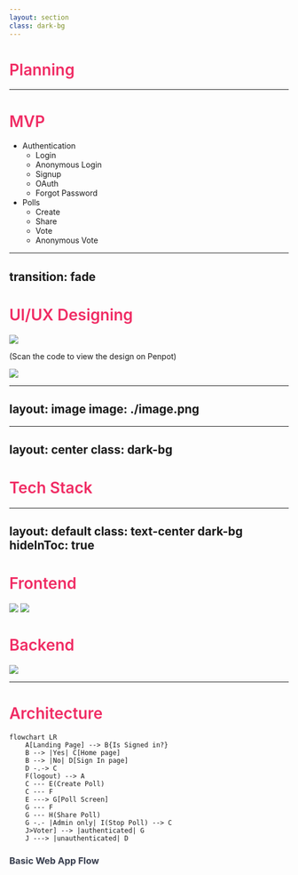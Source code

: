 ```yaml
---
layout: section
class: dark-bg
---
```


# Planning

<style>
    h1{
        color: #F02C64;
        font-weight: 600;
    }

    .dark-bg{
        background-color: #141521
    }

</style>

---

# MVP

- Authentication 
    - Login
    - Anonymous Login
    - Signup
    - OAuth
    - Forgot Password
- Polls
    - Create
    - Share
    - Vote
    - Anonymous Vote


<style> 
    h1{
        color: #F02C64;
        font-weight: 500;
    }
</style>


---
transition: fade
---

# UI/UX Designing

<div flex justify-center content-center>
<div flex-col content-center justify-center mr-7 self-center>
<img src="/bit.ly_3QeJzAD.png" h-40 mt-11  mx-auto/>
<p text-center text-slate-500> (Scan the code to view the design on Penpot)</p>
</div>
<img src="/penpot.svg" h-36 mt-8  mx-auto self-center/> 
</div>

<style>
  h1{
        color: #F02C64;
        font-weight: 500;
    }
 </style>


---
layout: image
image: ./image.png
---


---
layout: center
class: dark-bg
---

# Tech Stack

<style>
    h1{
        color: #F02C64;
        font-weight: 600;
     }

    .dark-bg{
        background-color: #141521;
    }
</style>

---
layout: default
class: text-center dark-bg
hideInToc: true
---

# Frontend
<div flex justify-center gap-x-14 mb-7 mt-8>

<v-clicks depth= '1'>
<img src="https://upload.wikimedia.org/wikipedia/commons/1/1b/Svelte_Logo.svg" class ="h-20 my-auto" />


<img src="https://pink.appwrite.io/logo.svg"  class ="h-36 w-3/12" />
</v-clicks>
</div>

# Backend

<v-click>
<img src="https://appwrite.io/images/appwrite.svg" class= "h-36 w-3/12 mx-auto"/>
</v-click>

<style>
    h1{
        color: #FEFEFF;
        font-weight: 500;
    }
    .dark-bg{
        background-color: #141521;
    }
</style>



---

# Architecture

```mermaid
flowchart LR
    A[Landing Page] --> B{Is Signed in?}
    B --> |Yes| C[Home page]
    B --> |No| D[Sign In page]
    D -.-> C
    F(logout) --> A
    C --- E(Create Poll)
    C --- F
    E ---> G[Poll Screen]
    G --- F
    G --- H(Share Poll)
    G -.- |Admin only| I(Stop Poll) --> C
    J>Voter] --> |authenticated| G
    J ---> |unauthenticated| D

```

<h3 mx-auto my-12 text-center class ='graphite-col'> Basic Web App Flow </h3>

<style>
    h1{
        color: #F02C64;
        font-weight: 600;
    }

    .graphite-col{
        color: #373d4d; /* #373d4d graphite color */
    }

</style>

